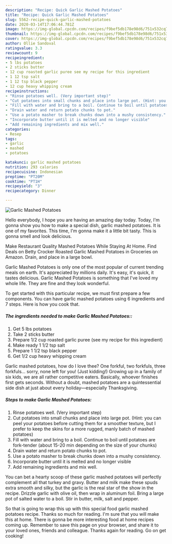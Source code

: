 ```yaml
---
description: "Recipe: Quick Garlic Mashed Potatoes"
title: "Recipe: Quick Garlic Mashed Potatoes"
slug: 5562-recipe-quick-garlic-mashed-potatoes
date: 2020-03-14T17:06:44.781Z
image: https://img-global.cpcdn.com/recipes/f9bef5db178e98d6/751x532cq70/garlic-mashed-potatoes-recipe-main-photo.jpg
thumbnail: https://img-global.cpcdn.com/recipes/f9bef5db178e98d6/751x532cq70/garlic-mashed-potatoes-recipe-main-photo.jpg
cover: https://img-global.cpcdn.com/recipes/f9bef5db178e98d6/751x532cq70/garlic-mashed-potatoes-recipe-main-photo.jpg
author: Ollie Sandoval
ratingvalue: 3.3
reviewcount: 9
recipeingredient:
- 5 lbs potatoes
- 2 sticks butter
- 12 cup roasted garlic puree see my recipe for this ingredient
- 1 12 tsp salt
- 1 12 tsp black pepper
- 12 cup heavy whipping cream
recipeinstructions:
- "Rinse potatoes well. (Very important step)"
- "Cut potatoes into small chunks and place into large pot. (Hint: you can peel your potatoes before cutting them for a smoother texture, but I prefer to keep the skins for a more rugged, manly batch of mashed potatoes)"
- "Fill with water and bring to a boil. Continue to boil until potatoes are fork-tender (about 15-20 min depending on the size of your chunks)"
- "Drain water and return potato chunks to pot."
- "Use a potato masher to break chunks down into a mushy consistency."
- "Incorporate butter until it is melted and no longer visible"
- "Add remaining ingredients and mix well."
categories:
- Resep
tags:
- garlic
- mashed
- potatoes

katakunci: garlic mashed potatoes
nutrition: 293 calories
recipecuisine: Indonesian
preptime: "PT20M"
cooktime: "PT1H"
recipeyield: "3"
recipecategory: Dinner

---
```



![Garlic Mashed Potatoes](https://img-global.cpcdn.com/recipes/f9bef5db178e98d6/751x532cq70/garlic-mashed-potatoes-recipe-main-photo.jpg)

Hello everybody, I hope you are having an amazing day today. Today, I'm gonna show you how to make a special dish, garlic mashed potatoes. It is one of my favorites. This time, I'm gonna make it a little bit tasty. This is gonna smell and look delicious.

Make Restaurant Quality Mashed Potatoes While Staying At Home. Find Deals on Betty Crocker Roasted Garlic Mashed Potatoes in Groceries on Amazon. Drain, and place in a large bowl.

Garlic Mashed Potatoes is only one of the most popular of current trending meals on earth. It's appreciated by millions daily. It's easy, it's quick, it tastes delicious. Garlic Mashed Potatoes is something that I've loved my whole life. They are fine and they look wonderful.


To get started with this particular recipe, we must first prepare a few components. You can have garlic mashed potatoes using 6 ingredients and 7 steps. Here is how you cook that.

##### The ingredients needed to make Garlic Mashed Potatoes::

1. Get 5 lbs potatoes
1. Take 2 sticks butter
1. Prepare 1/2 cup roasted garlic puree (see my recipe for this ingredient)
1. Make ready 1 1/2 tsp salt
1. Prepare 1 1/2 tsp black pepper
1. Get 1/2 cup heavy whipping cream


Garlic mashed potatoes, how do I love thee? One forkful, two forkfuls, three forkfuls… sorry, none left for you! (Just kidding!) Growing up in a family of six kids, we are all rather competitive eaters. Basically, whoever finishes first gets seconds. Without a doubt, mashed potatoes are a quintessential side dish at just about every holiday—especially Thanksgiving. 

##### Steps to make Garlic Mashed Potatoes:

1. Rinse potatoes well. (Very important step)
1. Cut potatoes into small chunks and place into large pot. (Hint: you can peel your potatoes before cutting them for a smoother texture, but I prefer to keep the skins for a more rugged, manly batch of mashed potatoes)
1. Fill with water and bring to a boil. Continue to boil until potatoes are fork-tender (about 15-20 min depending on the size of your chunks)
1. Drain water and return potato chunks to pot.
1. Use a potato masher to break chunks down into a mushy consistency.
1. Incorporate butter until it is melted and no longer visible
1. Add remaining ingredients and mix well.


You can bet a hearty scoop of these garlic mashed potatoes will perfectly complement all that turkey and gravy. Butter and milk make these spuds extra smooth and silky, but the garlic is the real star of the show in the recipe. Drizzle garlic with olive oil, then wrap in aluminum foil. Bring a large pot of salted water to a boil. Stir in butter, milk, salt and pepper. 

So that is going to wrap this up with this special food garlic mashed potatoes recipe. Thanks so much for reading. I'm sure that you will make this at home. There is gonna be more interesting food at home recipes coming up. Remember to save this page on your browser, and share it to your loved ones, friends and colleague. Thanks again for reading. Go on get cooking!
